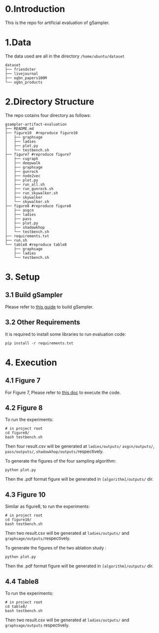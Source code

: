 # 0.Introduction

This is the repo for artificial evaluation of gSampler.

# 1.Data

The data used are all in the directory `/home/ubuntu/dataset`

```
dataset
├── friendster
├── livejournal
├── ogbn_papers100M
└── ogbn_products
```

# 2.Directory Structure

The repo cotains four directory as follows:

```shell
gsampler-artifact-evaluation
├── README.md
├── figure10  #reproduce figure10
│   ├── graphsage
│   ├── ladies
│   ├── plot.py
│   └── testbench.sh
├── figure7 #reproduce figure7
│   ├── cugraph
│   ├── deepwalk
│   ├── graphsage
│   ├── gunrock
│   ├── node2vec
│   ├── plot.py
│   ├── run_all.sh
│   ├── run_gunrock.sh
│   ├── run_skywalker.sh
│   ├── skywalker
│   └── skywalker.sh
├── figure8 #reproduce figure8
│   ├── asgcn
│   ├── ladies
│   ├── pass
│   ├── plot.py
│   ├── shadowkhop
│   └── testbench.sh
├── requirements.txt
├── run.sh
└── table8 #reproduce table8
    ├── graphsage
    ├── ladies
    └── testbench.sh
```

 # 3. Setup

## 3.1 Build gSampler

Please refer to [this guide](https://github.com/gsampler9/gSampler.git) to build gSampler. 

## 3.2 Other Requirements

It is required to install some libraries to run evaluation code:

```
pip install -r requirements.txt
```

# 4. Execution

## 4.1 Figure 7

For Figure 7, Please refer to [this doc](https://github.com/gpzlx1/gsampler-artifact-evaluation/blob/main/figure7/README.md) to execute the code.

## 4.2 Figure 8

To run the experiments: 

```shell
# in project root
cd figure8/
bash testbench.sh
```

Then four result.csv will be generated at `ladies/outputs/` `asgcn/outputs/`, `pass/outputs/`, `shadowkhop/outputs/`respectively.

To generate the figures of the four sampling algorithm:

```
python plot.py
```

Then the .pdf format figure will be generated in `[algorithm]/outputs/` dir.

## 4.3 Figure 10

Similar as figure8, to run the experiments: 

```shell
# in project root
cd figure10/
bash testbench.sh
```

Then two result.csv will be generated at `ladies/outputs/` and `graphsage/outputs/`respectively.

To generate the figures of the two ablation study :

```
python plot.py
```

Then the .pdf format figure will be generated in `[algorithm]/outputs/` dir.

## 4.4 Table8

To run the experiments: 

```shell
# in project root
cd table8/
bash testbench.sh
```

Then two result.csv will be generated at `ladies/outputs/` and `graphsage/outputs` respectively.
